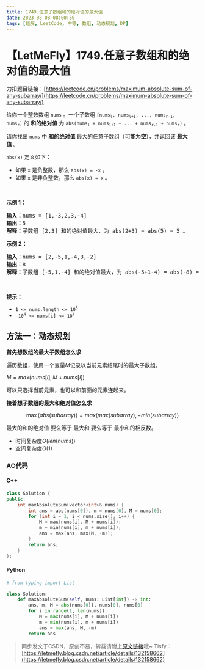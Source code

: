 ```yaml
---
title: 1749.任意子数组和的绝对值的最大值
date: 2023-08-08 08:00:50
tags: [题解, LeetCode, 中等, 数组, 动态规划, DP]
---
```


# 【LetMeFly】1749.任意子数组和的绝对值的最大值

力扣题目链接：[https://leetcode.cn/problems/maximum-absolute-sum-of-any-subarray/](https://leetcode.cn/problems/maximum-absolute-sum-of-any-subarray/)

<p>给你一个整数数组 <code>nums</code> 。一个子数组 <code>[nums<sub>l</sub>, nums<sub>l+1</sub>, ..., nums<sub>r-1</sub>, nums<sub>r</sub>]</code> 的 <strong>和的绝对值</strong> 为 <code>abs(nums<sub>l</sub> + nums<sub>l+1</sub> + ... + nums<sub>r-1</sub> + nums<sub>r</sub>)</code> 。</p>

<p>请你找出 <code>nums</code> 中 <strong>和的绝对值</strong> 最大的任意子数组（<b>可能为空</b>），并返回该 <strong>最大值</strong> 。</p>

<p><code>abs(x)</code> 定义如下：</p>

<ul>
	<li>如果 <code>x</code> 是负整数，那么 <code>abs(x) = -x</code> 。</li>
	<li>如果 <code>x</code> 是非负整数，那么 <code>abs(x) = x</code> 。</li>
</ul>

<p> </p>

<p><strong>示例 1：</strong></p>

<pre>
<b>输入：</b>nums = [1,-3,2,3,-4]
<b>输出：</b>5
<b>解释：</b>子数组 [2,3] 和的绝对值最大，为 abs(2+3) = abs(5) = 5 。
</pre>

<p><strong>示例 2：</strong></p>

<pre>
<b>输入：</b>nums = [2,-5,1,-4,3,-2]
<b>输出：</b>8
<b>解释：</b>子数组 [-5,1,-4] 和的绝对值最大，为 abs(-5+1-4) = abs(-8) = 8 。
</pre>

<p> </p>

<p><strong>提示：</strong></p>

<ul>
	<li><code>1 <= nums.length <= 10<sup>5</sup></code></li>
	<li><code>-10<sup>4</sup> <= nums[i] <= 10<sup>4</sup></code></li>
</ul>


    
## 方法一：动态规划

**首先想数组的最大子数组怎么求**

遍历数组，使用一个变量$M$记录以当前元素结尾时的最大子数组。

$M = max(nums[i], M + nums[i])$

可以只选择当前元素，也可以和前面的元素连起来。

**接着想子数组的最大和绝对值怎么求**

$$\max(abs(subarray)) = max(max(subarray), -min(subarray))$$

最大的和的绝对值 要么等于 最大和 要么等于 最小和的相反数。

+ 时间复杂度$O(len(nums))$
+ 空间复杂度$O(1)$

### AC代码

#### C++

```cpp
class Solution {
public:
    int maxAbsoluteSum(vector<int>& nums) {
        int ans = abs(nums[0]), m = nums[0], M = nums[0];
        for (int i = 1; i < nums.size(); i++) {
            M = max(nums[i], M + nums[i]);
            m = min(nums[i], m + nums[i]);
            ans = max(ans, max(M, -m));
        }
        return ans;
    }
};
```

#### Python

```python
# from typing import List

class Solution:
    def maxAbsoluteSum(self, nums: List[int]) -> int:
        ans, m, M = abs(nums[0]), nums[0], nums[0]
        for i in range(1, len(nums)):
            M = max(nums[i], M + nums[i])
            m = min(nums[i], m + nums[i])
            ans = max(ans, M, -m)
        return ans
```

> 同步发文于CSDN，原创不易，转载请附上[原文链接](https://blog.tisfy.eu.org/2023/08/08/LeetCode%201749.%E4%BB%BB%E6%84%8F%E5%AD%90%E6%95%B0%E7%BB%84%E5%92%8C%E7%9A%84%E7%BB%9D%E5%AF%B9%E5%80%BC%E7%9A%84%E6%9C%80%E5%A4%A7%E5%80%BC/)哦~
> Tisfy：[https://letmefly.blog.csdn.net/article/details/132158662](https://letmefly.blog.csdn.net/article/details/132158662)
